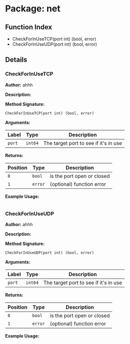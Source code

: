 # Package: net

## Function Index

- CheckForInUseTCP(port int) (bool, error)
- CheckForInUseUDP(port int) (bool, error)

## Details

### CheckForInUseTCP

**Author:** ahhh

**Description:** 

**Method Signature:**

```
CheckForInUseTCP(port int) (bool, error)
```

**Arguments:**

| Label     | Type         | Description                                |
|-----------|--------------|--------------------------------------------|
| `port`    | `int64`        | The target port to see if it's in use      |

**Returns:**

| Position  | Type         | Description                                |
|-----------|--------------|--------------------------------------------|
| `0`       | `bool`       | is the port open or closed                 |
| `1`       | `error`      | (optional) function error                  |

**Example Usage:**

```

```

### CheckForInUseUDP

**Author:** ahhh

**Description:** 

**Method Signature:**

```
CheckForInUseUDP(port int) (bool, error)
```

**Arguments:**

| Label     | Type         | Description                                |
|-----------|--------------|--------------------------------------------|
| `port`    | `int64`        | The target port to see if it's in use      |

**Returns:**

| Position  | Type         | Description                                |
|-----------|--------------|--------------------------------------------|
| `0`       | `bool`       | is the port open or closed                 |
| `1`       | `error`      | (optional) function error                  |

**Example Usage:**

```

```